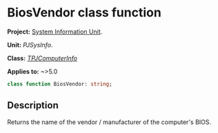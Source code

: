 # BiosVendor class function

**Project:** [System Information Unit](../API.md).

**Unit:** _PJSysInfo_.

**Class:** _[TPJComputerInfo](./TPJComputerInfo.md)_

**Applies to:** ~>5.0

```pascal
class function BiosVendor: string;
```

## Description

Returns the name of the vendor / manufacturer of the computer's BIOS.
